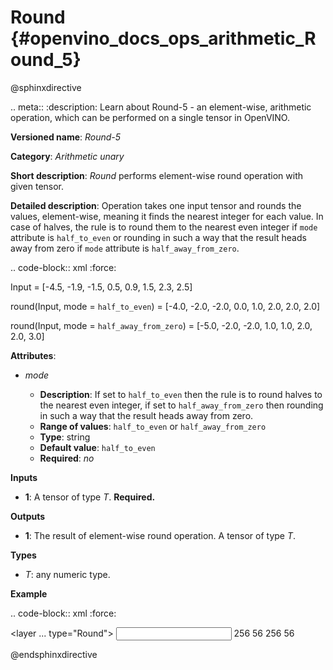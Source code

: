 # Round {#openvino_docs_ops_arithmetic_Round_5}

@sphinxdirective

.. meta::
  :description: Learn about Round-5 - an element-wise, arithmetic operation, which 
                can be performed on a single tensor in OpenVINO.

**Versioned name**: *Round-5*

**Category**: *Arithmetic unary*

**Short description**: *Round* performs element-wise round operation with given tensor.

**Detailed description**: Operation takes one input tensor and rounds the values, element-wise, meaning it finds the nearest integer for each value. In case of halves, the rule is to round them to the nearest even integer if ``mode`` attribute is ``half_to_even`` or rounding in such a way that the result heads away from zero if ``mode`` attribute is ``half_away_from_zero``.

.. code-block:: xml
   :force:

  Input = [-4.5, -1.9, -1.5, 0.5, 0.9, 1.5, 2.3, 2.5]

  round(Input, mode = `half_to_even`) = [-4.0, -2.0, -2.0, 0.0, 1.0, 2.0, 2.0, 2.0]

  round(Input, mode = `half_away_from_zero`) = [-5.0, -2.0, -2.0, 1.0, 1.0, 2.0, 2.0, 3.0]

**Attributes**:

* *mode*

  * **Description**:  If set to ``half_to_even`` then the rule is to round halves to the nearest even integer, if set to ``half_away_from_zero`` then rounding in such a way that the result heads away from zero.
  * **Range of values**: ``half_to_even`` or ``half_away_from_zero``
  * **Type**: string
  * **Default value**: ``half_to_even``
  * **Required**: *no*

**Inputs**

* **1**: A tensor of type *T*. **Required.**

**Outputs**

* **1**: The result of element-wise round operation. A tensor of type *T*.

**Types**

* *T*: any numeric type.

**Example**

.. code-block:: xml
   :force:

   <layer ... type="Round">
       <data mode="half_to_even"/>
       <input>
           <port id="0">
               <dim>256</dim>
               <dim>56</dim>
           </port>
       </input>
       <output>
           <port id="1">
               <dim>256</dim>
               <dim>56</dim>
           </port>
       </output>
   </layer>

@endsphinxdirective
